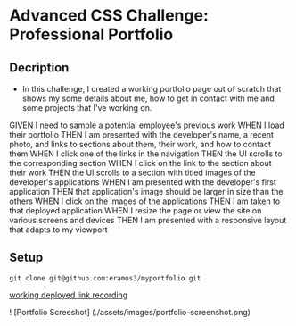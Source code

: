 # Advanced CSS Challenge: Professional Portfolio

## Decription

* In this challenge, I created a working portfolio page out of scratch that shows my some details about me, how to get in contact with me and some projects that I've working on.

GIVEN I need to sample a potential employee's previous work
WHEN I load their portfolio
THEN I am presented with the developer's name, a recent photo, and links to sections about them, their work, and how to contact them
WHEN I click one of the links in the navigation
THEN the UI scrolls to the corresponding section
WHEN I click on the link to the section about their work
THEN the UI scrolls to a section with titled images of the developer's applications
WHEN I am presented with the developer's first application
THEN that application's image should be larger in size than the others
WHEN I click on the images of the applications
THEN I am taken to that deployed application
WHEN I resize the page or view the site on various screens and devices
THEN I am presented with a responsive layout that adapts to my viewport

## Setup
```
git clone git@github.com:eramos3/myportfolio.git
```
[working deployed link recording]("https://drive.google.com/file/d/1F2xJ-h5Em2Nl34yzbOx3hXOgK_VD3l35/view") 

! [Portfolio Screeshot] (./assets/images/portfolio-screenshot.png)